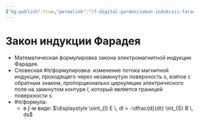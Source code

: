 ```yaml
---
{"dg-publish":true,"permalink":"/7-digital-garden/zakon-indukczii-faradeya/","dgHomeLink":true,"dgPassFrontmatter":false}
---
```



# Закон индукции Фарадея

- Математическая формулировка закона электромагнитной индукции Фарадея.
- Словесная #π/формулировка: изменение потока магнитной индукции, проходящего через незамкнутую поверхность $s$, взятое с обратным знаком, пропорционально циркуляции электрического поля на замкнутом контуре $l$, который является границей поверхности $s$.
- #π/формула:
	- в $\int$-м виде: $\displaystyle \oint_{l} E \, dl = -\dfrac{d}{dt} \int_{S} B \, ds$
